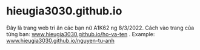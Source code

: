 # hieugia3030.github.io
Đây là trang web tri ân các bạn nữ A1K62 ng 8/3/2022.
Cách vào trang của từng bạn: www.hieugia3030.github.io/ho-va-ten . Example: www.hieugia3030.github.io/nguyen-tu-anh
